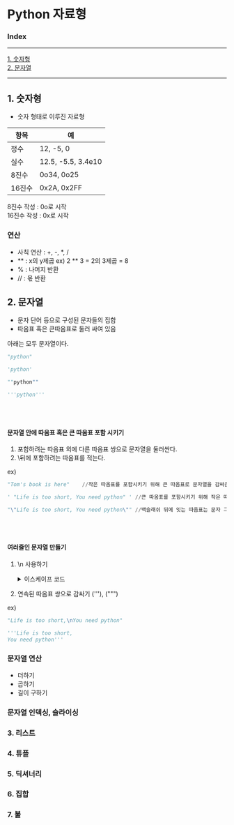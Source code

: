 # Python 자료형

### Index

---

[1. 숫자형](#1-숫자형)  
[2. 문자열](#2-문자열)

---

## 1. 숫자형

- 숫자 형태로 이루진 자료형

| 항목   | 예                 |
| ------ | ------------------ |
| 정수   | 12, -5, 0          |
| 실수   | 12.5, -5.5, 3.4e10 |
| 8진수  | 0o34, 0o25         |
| 16진수 | 0x2A, 0x2FF        |

8진수 작성 : 0o로 시작  
16진수 작성 : 0x로 시작

### 연산

- 사칙 연산 : +, -, \*, /
- ** : x의 y제곱 ex) 2 ** 3 = 2의 3제곱 = 8
- % : 나머지 반환
- // : 몫 반환

## 2. 문자열

- 문자 단어 등으로 구성된 문자들의 집합
- 따옴표 혹은 큰따옴표로 둘러 싸여 있음

아래는 모두 문자열이다.

```python
"python"

'python'

""python""

'''python'''
```

<br></br>

#### 문자열 안에 따옴표 혹은 큰 따옴표 포함 시키기

1. 포함하려는 따옴표 외에 다른 따옴표 쌍으로 문자열을 둘러싼다.
2. \뒤에 포함하려는 따옴표를 적는다.
   <br></brr>

ex)

```python
"Tom's book is here"    //작은 따옴표를 포함시키기 위해 큰 따옴표로 문자열을 감싸준다.

' "Life is too short, You need python" ' //큰 따옴표를 포함시키기 위해 작은 따옴표로 문자열을 감사준다.

"\"Life is too short, You need python\"" //백슬래쉬 뒤에 잇는 따옴표는 문자 그 자체를 의미한다.
```

<br></br>

#### 여러줄인 문자열 만들기

1. \n 사용하기
   <details>
   <summary>이스케이프 코드</summary>  <!-- to-do 이스케이프 코드 설명 작성 -->
   <br markdown = "1">
    
   | 코드 | 설명 |
   | ---- | ---- |
   |  \n    |      |
   |  \t | |

   </br>
   </details>

2. 연속된 따옴표 쌍으로 감싸기 ('''), (""")

ex)

```python
"Life is too short,\nYou need python"

'''Life is too short,
You need python'''
```

### 문자열 연산

- 더하기
- 곱하기
- 길이 구하기

### 문자열 인덱싱, 슬라이싱

### 3. 리스트

### 4. 튜플

### 5. 딕셔너리

### 6. 집합

### 7. 불

